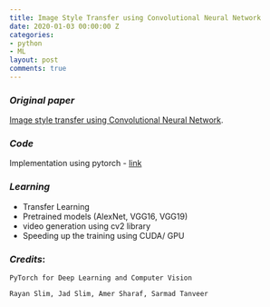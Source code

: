 ```yaml
---
title: Image Style Transfer using Convolutional Neural Network
date: 2020-01-03 00:00:00 Z
categories:
- python
- ML
layout: post
comments: true
---
```


### *Original paper* 

[Image style transfer using Convolutional Neural Network](https://www.cv-foundation.org/openaccess/content_cvpr_2016/papers/Gatys_Image_Style_Transfer_CVPR_2016_paper.pdf).

### *Code* 

Implementation using pytorch - [link](https://colab.research.google.com/drive/10lvm78PdFyjkFixoMYD6DgH-Hpgt3Ja7)

### *Learning*

- Transfer Learning
- Pretrained models (AlexNet, VGG16, VGG19)
- video generation using cv2 library
- Speeding up the training using CUDA/ GPU


### *Credits*:

    PyTorch for Deep Learning and Computer Vision

    Rayan Slim, Jad Slim, Amer Sharaf, Sarmad Tanveer